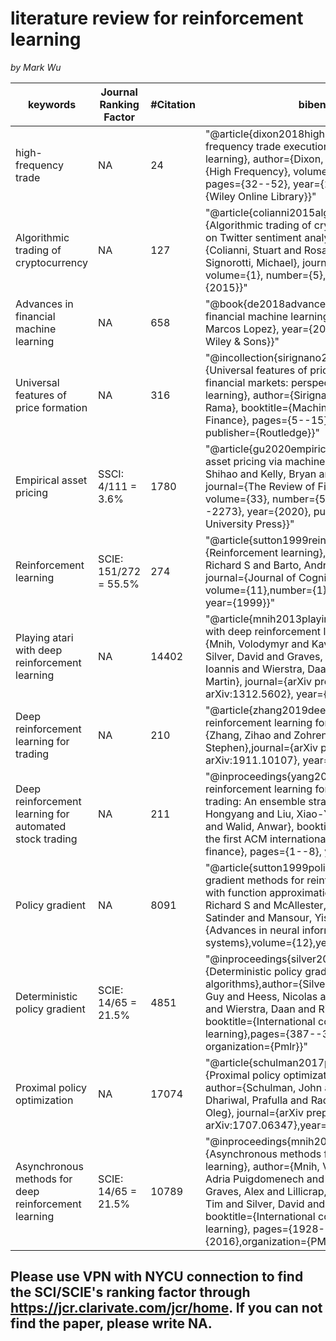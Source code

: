 # literature review for reinforcement learning



*by Mark Wu* 

|keywords | 	Journal Ranking Factor |	#Citation |	bibentry|
|--|---|---|---|
|high-frequency trade| 	NA	|24|	"@article{dixon2018high,  title={A high-frequency trade execution model for supervised learning}, author={Dixon, Matthew}, journal={High Frequency}, volume={1}, number={1}, pages={32--52}, year={2018}, publisher={Wiley Online Library}}"|
|Algorithmic trading of cryptocurrency| 	NA	|127|	"@article{colianni2015algorithmic, title={Algorithmic trading of cryptocurrency based on Twitter sentiment analysis}, author={Colianni, Stuart and Rosales, Stephanie and Signorotti, Michael}, journal={CS229 Project}, volume={1}, number={5}, pages={1--4}, year={2015}}"|
|Advances in financial machine learning| 	NA	|658|	"@book{de2018advances, title={Advances in financial machine learning}, author={De Prado, Marcos Lopez}, year={2018}, publisher={John Wiley \& Sons}}"|
|Universal features of price formation| 	NA	|316|	"@incollection{sirignano2021universal, title={Universal features of price formation in financial markets: perspectives from deep learning}, author={Sirignano, Justin and Cont, Rama}, booktitle={Machine Learning and AI in Finance}, pages={5--15}, year={2021}, publisher={Routledge}}"|
|Empirical asset pricing| 	SSCI: 4/111 = 3.6%	|1780|	"@article{gu2020empirical,title={Empirical asset pricing via machine learning}, author={Gu, Shihao and Kelly, Bryan and Xiu, Dacheng}, journal={The Review of Financial Studies}, volume={33}, number={5}, pages={2223--2273}, year={2020}, publisher={Oxford University Press}}"|
|Reinforcement learning| 	SCIE: 151/272	= 55.5%|274|	"@article{sutton1999reinforcement, title={Reinforcement learning}, author={Sutton, Richard S and Barto, Andrew G and others}, journal={Journal of Cognitive Neuroscience}, volume={11},number={1}, pages={126--134}, year={1999}}"|
|Playing atari with deep reinforcement learning| 	NA	|14402|	"@article{mnih2013playing,title={Playing atari with deep reinforcement learning}, author={Mnih, Volodymyr and Kavukcuoglu, Koray and Silver, David and Graves, Alex and Antonoglou, Ioannis and Wierstra, Daan and Riedmiller, Martin}, journal={arXiv preprint arXiv:1312.5602}, year={2013}}"|
|Deep reinforcement learning for trading| 	NA	|210|	"@article{zhang2019deep,title={Deep reinforcement learning for trading},author={Zhang, Zihao and Zohren, Stefan and Roberts, Stephen},journal={arXiv preprint arXiv:1911.10107}, year={2019}}"|
|Deep reinforcement learning for automated stock trading| 	NA	|211|	"@inproceedings{yang2020deep,title={Deep reinforcement learning for automated stock trading: An ensemble strategy}, author={Yang, Hongyang and Liu, Xiao-Yang and Zhong, Shan and Walid, Anwar}, booktitle={Proceedings of the first ACM international conference on AI in finance}, pages={1--8}, year={2020}}"|
|Policy gradient| 	NA	|8091|	"@article{sutton1999policy,title={Policy gradient methods for reinforcement learning with function approximation},author={Sutton, Richard S and McAllester, David and Singh, Satinder and Mansour, Yishay},journal={Advances in neural information processing systems},volume={12},year={1999}}"|
|Deterministic policy gradient| 	SCIE: 14/65	= 21.5%|4851|	"@inproceedings{silver2014deterministic,title={Deterministic policy gradient algorithms},author={Silver, David and Lever, Guy and Heess, Nicolas and Degris, Thomas and Wierstra, Daan and Riedmiller, Martin}, booktitle={International conference on machine learning},pages={387--395}, year={2014}, organization={Pmlr}}"|
|Proximal policy optimization| 	NA	|17074|	"@article{schulman2017proximal, title={Proximal policy optimization algorithms}, author={Schulman, John and Wolski, Filip and Dhariwal, Prafulla and Radford, Alec and Klimov, Oleg}, journal={arXiv preprint arXiv:1707.06347},year={2017}}"|
|Asynchronous methods for deep reinforcement learning| 	SCIE: 14/65	= 21.5%|10789|	"@inproceedings{mnih2016asynchronous,title={Asynchronous methods for deep reinforcement learning}, author={Mnih, Volodymyr and Badia, Adria Puigdomenech and Mirza, Mehdi and Graves, Alex and Lillicrap, Timothy and Harley, Tim and Silver, David and Kavukcuoglu, Koray}, booktitle={International conference on machine learning}, pages={1928--1937},year={2016},organization={PMLR}}"|
## Please use VPN with NYCU connection to find the SCI/SCIE's ranking factor through https://jcr.clarivate.com/jcr/home. If you can not find the paper, please write NA. 
